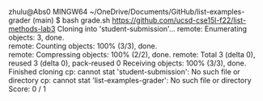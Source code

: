 zhulu@Abs0 MINGW64 ~/OneDrive/Documents/GitHub/list-examples-grader (main)
$ bash grade.sh https://github.com/ucsd-cse15l-f22/list-methods-lab3
Cloning into 'student-submission'...
remote: Enumerating objects: 3, done.        
remote: Counting objects: 100% (3/3), done.  
remote: Compressing objects: 100% (2/2), done.
remote: Total 3 (delta 0), reused 3 (delta 0), pack-reused 0
Receiving objects: 100% (3/3), done.
Finished cloning
cp: cannot stat 'student-submission': No such file or directory
cp: cannot stat 'list-examples-grader': No such file or directory
Score: 0 / 1

